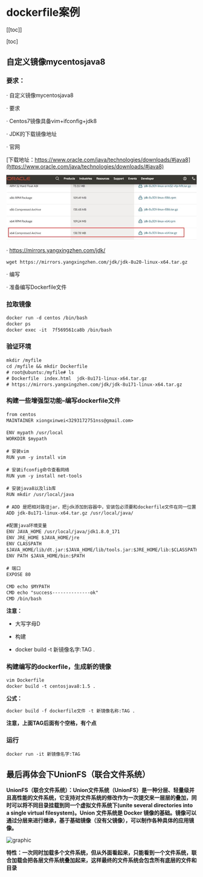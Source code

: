 # dockerfile案例

[[toc]]

[toc]

## 自定义镜像mycentosjava8

### 要求：

·     自定义镜像mycentosjava8

·     要求

·     Centos7镜像具备vim+ifconfig+jdk8

·     JDK的下载镜像地址

·     官网

 [下载地址：https://www.oracle.com/java/technologies/downloads/#java8](https://www.oracle.com/java/technologies/downloads/#java8)

![graphic](./images/LRMtS6w2PDBTxfQ.jpg)

·     https://mirrors.yangxingzhen.com/jdk/

```
wget https://mirrors.yangxingzhen.com/jdk/jdk-8u20-linux-x64.tar.gz
```

·     编写

·     准备编写Dockerfile文件



### 拉取镜像

```
docker run -d centos /bin/bash
docker ps
docker exec -it  7f569561ca8b /bin/bash 
```

### 验证环境

```
mkdir /myfile
cd /myfile && mkdir Dockerfile
# root@ubuntu:/myfile# ls
# Dockerfile  index.html  jdk-8u171-linux-x64.tar.gz
# https://mirrors.yangxingzhen.com/jdk/jdk-8u171-linux-x64.tar.gz
```



### 构建一些增强型功能–编写dockerfile文件

```shell
from centos
MAINTAINER xiongxinwei<3293172751nss@gmail.com>

ENV mypath /usr/local
WORKDIR $mypath

# 安装vim
RUN yum -y install vim

# 安装ifconfig命令查看网络
RUN yum -y install net-tools

# 安装java8以及lib库
RUN mkdir /usr/local/java

# ADD 是把相对路径jar，把jdk添加到容器中，安装包必须要和dockerfile文件在同一位置
ADD jdk-8u171-linux-x64.tar.gz /usr/local/java/

#配置java环境变量
ENV JAVA_HOME /usr/local/java/jdk1.8.0_171
ENV JRE_HOME $JAVA_HOME/jre
ENV CLASSPATH $JAVA_HOME/lib/dt.jar:$JAVA_HOME/lib/tools.jar:$JRE_HOME/lib:$CLASSPATH
ENV PATH $JAVA_HOME/bin:$PATH

# 端口
EXPOSE 80

CMD echo $MYPATH
CMD echo "success--------------ok"
CMD /bin/bash
```

**注意：**

+ 大写字母D

+ 构建

+ docker build -t 新镜像名字:TAG .



### 构建编写的dockerfile，生成新的镜像

```
vim Dockerfile
docker build -t centosjava8:1.5 .
```

**公式：**

```
docker build -f dockerfile文件 -t 新镜像名称:TAG .
```



**注意，上面TAG后面有个空格，有个点**



### 运行

```
docker run -it 新镜像名字:TAG
```

## 最后再体会下UnionFS（联合文件系统）

**UnionFS（联合文件系统）：Union文件系统（UnionFS）是一种分层、轻量级并且高性能的文件系统，它支持对文件系统的修改作为一次提交来一层层的叠加，同时可以将不同目录挂载到同一个虚拟文件系统下(unite several directories into a single virtual filesystem)。Union 文件系统是 Docker 镜像的基础。镜像可以通过分层来进行继承，基于基础镜像（没有父镜像），可以制作各种具体的应用镜像。**

![graphic](https://s2.loli.net/2022/05/13/agpGsZwy8PCoBLU.jpg) 

**特性：一次同时加载多个文件系统，但从外面看起来，只能看到一个文件系统，联合加载会把各层文件系统叠加起来，这样最终的文件系统会包含所有底层的文件和目录**